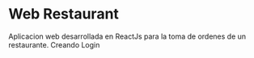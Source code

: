 # Web Restaurant
Aplicacion web desarrollada en ReactJs para la toma de ordenes de un restaurante.
Creando Login
